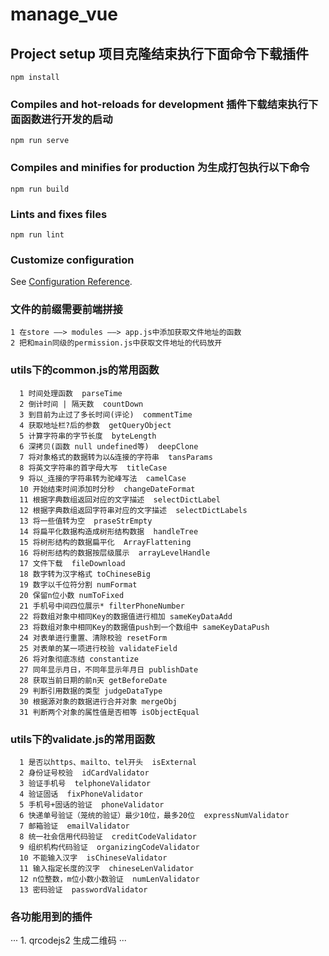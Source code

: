 # manage_vue

## Project setup 项目克隆结束执行下面命令下载插件
```
npm install
```

### Compiles and hot-reloads for development 插件下载结束执行下面函数进行开发的启动
```
npm run serve
```

### Compiles and minifies for production 为生成打包执行以下命令
```
npm run build
```

### Lints and fixes files
```
npm run lint
```

### Customize configuration
See [Configuration Reference](https://cli.vuejs.org/config/).


### 文件的前缀需要前端拼接
```
1 在store ——> modules ——> app.js中添加获取文件地址的函数
2 把和main同级的permission.js中获取文件地址的代码放开
```

### utils下的common.js的常用函数
```
  1 时间处理函数  parseTime
  2 倒计时间 | 隔天数  countDown
  3 到目前为止过了多长时间(评论)  commentTime
  4 获取地址栏?后的参数  getQueryObject
  5 计算字符串的字节长度  byteLength
  6 深拷贝(函数 null undefined等)  deepClone
  7 将对象格式的数据转为以&连接的字符串  tansParams
  8 将英文字符串的首字母大写  titleCase
  9 将以_连接的字符串转为驼峰写法  camelCase
  10 开始结束时间添加时分秒  changeDateFormat
  11 根据字典数组返回对应的文字描述  selectDictLabel
  12 根据字典数组返回字符串对应的文字描述  selectDictLabels
  13 将一些值转为空  praseStrEmpty
  14 将扁平化数据构造成树形结构数据  handleTree
  15 将树形结构的数据扁平化  ArrayFlattening
  16 将树形结构的数据按层级展示  arrayLevelHandle
  17 文件下载  fileDownload
  18 数字转为汉字格式 toChineseBig
  19 数字以千位符分割 numFormat
  20 保留n位小数 numToFixed
  21 手机号中间四位展示* filterPhoneNumber
  22 将数组对象中相同Key的数据值进行相加 sameKeyDataAdd
  23 将数组对象中相同Key的数据值push到一个数组中 sameKeyDataPush
  24 对表单进行重置、清除校验 resetForm 
  25 对表单的某一项进行校验 validateField 
  26 将对象彻底冻结 constantize
  27 同年显示月日，不同年显示年月日 publishDate
  28 获取当前日期的前n天 getBeforeDate
  29 判断引用数据的类型 judgeDataType
  30 根据源对象的数据进行合并对象 mergeObj
  31 判断两个对象的属性值是否相等 isObjectEqual
  ```

  ### utils下的validate.js的常用函数
```
  1 是否以https、mailto、tel开头  isExternal
  2 身份证号校验  idCardValidator
  3 验证手机号  telphoneValidator
  4 验证固话  fixPhoneValidator
  5 手机号+固话的验证  phoneValidator
  6 快递单号验证（笼统的验证）最少10位，最多20位  expressNumValidator
  7 邮箱验证  emailValidator
  8 统一社会信用代码验证  creditCodeValidator
  9 组织机构代码验证  organizingCodeValidator
  10 不能输入汉字  isChineseValidator
  11 输入指定长度的汉字  chineseLenValidator
  12 n位整数，m位小数小数验证  numLenValidator
  13 密码验证  passwordValidator

  ```

  ### 各功能用到的插件
  ···
    1. qrcodejs2 生成二维码
  ···
